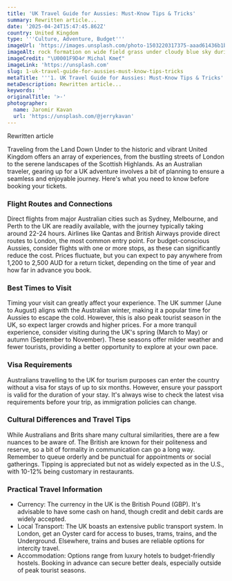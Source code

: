 ```yaml
---
title: 'UK Travel Guide for Aussies: Must-Know Tips & Tricks'
summary: Rewritten article...
date: '2025-04-24T15:47:45.862Z'
country: United Kingdom
type: '''Culture, Adventure, Budget'''
imageUrl: 'https://images.unsplash.com/photo-1503220317375-aaad61436b1b'
imageAlt: rock formation on wide field grass under cloudy blue sky during daytime
imageCredit: "\U0001F9D4‍♂️ Michal Kmeť"
imageLink: 'https://unsplash.com'
slug: 1-uk-travel-guide-for-aussies-must-know-tips-tricks
metaTitle: '''1. UK Travel Guide for Aussies: Must-Know Tips & Tricks'''
metaDescription: Rewritten article...
keywords: ''
originalTitle: '>-'
photographer:
  name: Jaromir Kavan
  url: 'https://unsplash.com/@jerrykavan'
---
```









Rewritten article

Traveling from the Land Down Under to the historic and vibrant United Kingdom offers an array of experiences, from the bustling streets of London to the serene landscapes of the Scottish Highlands. As an Australian traveler, gearing up for a UK adventure involves a bit of planning to ensure a seamless and enjoyable journey. Here's what you need to know before booking your tickets.

### Flight Routes and Connections

Direct flights from major Australian cities such as Sydney, Melbourne, and Perth to the UK are readily available, with the journey typically taking around 22-24 hours. Airlines like Qantas and British Airways provide direct routes to London, the most common entry point. For budget-conscious Aussies, consider flights with one or more stops, as these can significantly reduce the cost. Prices fluctuate, but you can expect to pay anywhere from 1,200 to 2,500 AUD for a return ticket, depending on the time of year and how far in advance you book.

### Best Times to Visit

Timing your visit can greatly affect your experience. The UK summer (June to August) aligns with the Australian winter, making it a popular time for Aussies to escape the cold. However, this is also peak tourist season in the UK, so expect larger crowds and higher prices. For a more tranquil experience, consider visiting during the UK's spring (March to May) or autumn (September to November). These seasons offer milder weather and fewer tourists, providing a better opportunity to explore at your own pace.

### Visa Requirements

Australians travelling to the UK for tourism purposes can enter the country without a visa for stays of up to six months. However, ensure your passport is valid for the duration of your stay. It's always wise to check the latest visa requirements before your trip, as immigration policies can change.

### Cultural Differences and Travel Tips

While Australians and Brits share many cultural similarities, there are a few nuances to be aware of. The British are known for their politeness and reserve, so a bit of formality in communication can go a long way. Remember to queue orderly and be punctual for appointments or social gatherings. Tipping is appreciated but not as widely expected as in the U.S., with 10-12% being customary in restaurants.

### Practical Travel Information

- Currency: The currency in the UK is the British Pound (GBP). It's advisable to have some cash on hand, though credit and debit cards are widely accepted.
- Local Transport: The UK boasts an extensive public transport system. In London, get an Oyster card for access to buses, trams, trains, and the Underground. Elsewhere, trains and buses are reliable options for intercity travel.
- Accommodation: Options range from luxury hotels to budget-friendly hostels. Booking in advance can secure better deals, especially outside of peak tourist seasons.
